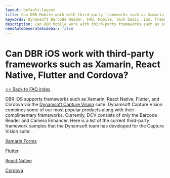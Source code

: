 ```yaml
---
layout: default-layout
title: Can DBR Mobile work with third-party frameworks such as Xamarin, React Native, Flutter and Cordova?
keywords: Dynamsoft Barcode Reader, FAQ, Mobile, tech basic, ios, frameworks
description: Can DBR Mobile work with third-party frameworks such as Xamarin, React Native, Flutter and Cordova?
needAutoGenerateSidebar: false
---
```


# Can DBR iOS work with third-party frameworks such as Xamarin, React Native, Flutter and Cordova?

[<< Back to FAQ index](index.md)

DBR iOS supports frameworks such as Xamarin, React Native, Flutter, and Cordova via the [Dynamsoft Capture Vision](https://www.dynamsoft.com/capture-vision/docs/introduction/?ver=latest) suite. Dynamsoft Capture Vision combines some of our most popular products along with their complimentary frameworks. Currently, DCV consists of only the Barcode Reader and Camera Enhancer. Here is a list of the current third-party framework samples that the Dynamsoft team has developed for the Capture Vision suite:

<a href="https://www.dynamsoft.com/capture-vision/docs/programming/xamarin/?ver=latest" target="_blank">Xamarin.Forms</a>

<a href="https://www.dynamsoft.com/capture-vision/docs/programming/flutter/?ver=latest" target="_blank">Flutter</a>

<a href="https://www.dynamsoft.com/capture-vision/docs/programming/react-native/?ver=latest" target="_blank">React Native</a>

<a href="https://www.dynamsoft.com/capture-vision/docs/programming/cordova/?ver=latest" target="_blank">Cordova</a>